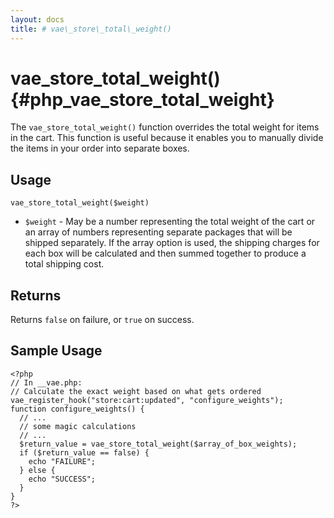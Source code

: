 ```yaml
---
layout: docs
title: # vae\_store\_total\_weight()
---
```


# vae\_store\_total\_weight() {#php_vae_store_total_weight}

The `vae_store_total_weight()` function overrides the total weight for
items in the cart. This function is useful because it enables you to
manually divide the items in your order into separate boxes.

## Usage

`vae_store_total_weight($weight)`

-   `$weight` - May be a number representing the total weight of the
    cart or an array of numbers representing separate packages that will
    be shipped separately. If the array option is used, the shipping
    charges for each box will be calculated and then summed together to
    produce a total shipping cost.

## Returns

Returns `false` on failure, or `true` on success.

## Sample Usage

    <?php
    // In __vae.php:
    // Calculate the exact weight based on what gets ordered
    vae_register_hook("store:cart:updated", "configure_weights");
    function configure_weights() {
      // ...
      // some magic calculations
      // ...
      $return_value = vae_store_total_weight($array_of_box_weights); 
      if ($return_value == false) {
        echo "FAILURE";
      } else {
        echo "SUCCESS";
      }
    }
    ?>
